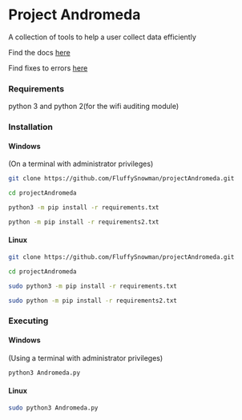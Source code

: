 # Project Andromeda
A collection of tools to help a user collect data efficiently

Find the docs [here](https://github.com/FluffySnowman/projectAndromeda/blob/master/docs.md)

Find fixes to errors [here](https://github.com/FluffySnowman/projectAndromeda/blob/master/errors.md)

### Requirements

python 3 and python 2(for the wifi auditing module)

### Installation

#### Windows

(On a terminal with administrator privileges)

```bash
git clone https://github.com/FluffySnowman/projectAndromeda.git

cd projectAndromeda

python3 -m pip install -r requirements.txt

python -m pip install -r requirements2.txt
```

#### Linux

```bash
git clone https://github.com/FluffySnowman/projectAndromeda.git

cd projectAndromeda

sudo python3 -m pip install -r requirements.txt

sudo python -m pip install -r requirements2.txt
```

### Executing

#### Windows

(Using a terminal with administrator privileges)

```bash
python3 Andromeda.py
```

#### Linux

```bash
sudo python3 Andromeda.py
```